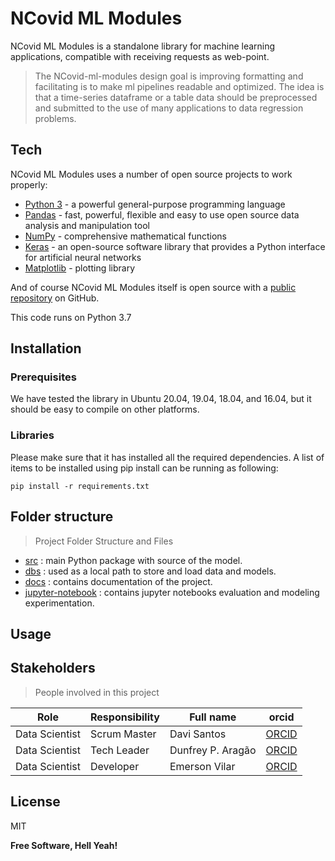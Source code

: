 # NCovid ML Modules
NCovid ML Modules is a standalone library for machine learning applications, compatible with receiving requests as web-point.

> The NCovid-ml-modules design goal is improving formatting and facilitating is
> to make ml pipelines readable and optimized. The idea is that a time-series dataframe 
> or a table data should be preprocessed and submitted to the use of 
> many applications to data regression problems.

## Tech
NCovid ML Modules uses a number of open source projects to work properly:

- [Python 3][Python] - a powerful general-purpose programming language
- [Pandas][Pandas] - fast, powerful, flexible and easy to use open source data analysis and manipulation tool
- [NumPy][NumPy] - comprehensive mathematical functions
- [Keras][Keras] - an open-source software library that provides a Python interface for artificial neural networks
- [Matplotlib][Matplotlib] - plotting library

And of course NCovid ML Modules itself is open source with a [public repository][ncovid] on GitHub.

This code runs on Python 3.7

## Installation

### Prerequisites

We have tested the library in Ubuntu 20.04, 19.04, 18.04, and 16.04, but it should be easy to compile on other platforms.
### Libraries


Please make sure that it has installed all the required dependencies. 
A list of items to be installed using pip install can be running as following:
```
pip install -r requirements.txt
```

## Folder structure
>Project Folder Structure and Files

* [src](src) : main Python package with source of the model.
* [dbs](src/dbs/) : used as a local path to store and load data and models.
* [docs](src/docs/) : contains documentation of the project.
* [jupyter-notebook](src/jupyter-notebook/) : contains jupyter notebooks evaluation and modeling experimentation.


## Usage


## Stakeholders
> People involved in this project

| Role                 | Responsibility         | Full name                | orcid        |
| -----                | ----------------       | -----------              | ---------    |
| Data Scientist       | Scrum Master           | Davi Santos              | [ORCID][DAVI_ORCID]|
| Data Scientist       | Tech Leader            | Dunfrey P. Aragão        | [ORCID][DUNFREY_ORCID]|
| Data Scientist       | Developer              | Emerson Vilar            | [ORCID][EMERSON_ORCID]|

## License

MIT

**Free Software, Hell Yeah!**

[//]: # (These are reference links used in the body of this note and get stripped out when the markdown processor does its job. There is no need to format nicely because it shouldn't be seen. Thanks SO - http://stackoverflow.com/questions/4823468/store-comments-in-markdown-syntax)

   [ncovid]: <https://github.com/Natalnet/ncovid-ml-modules>
   [Python]: <https://www.python.org/>
   [Pandas]: <https://pandas.pydata.org/>
   [NumPy]: <https://numpy.org/>
   [Keras]: <https://keras.io/>
   [Matplotlib]: <https://matplotlib.org/>

   [DAVI_ORCID ]: <>
   [DUNFREY_ORCID]: <orcid.org/0000-0002-2401-6985>
   [EMERSON_ORCID]: <>
